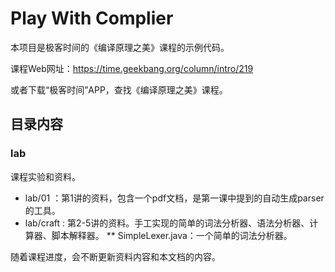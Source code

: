 # Play With Complier
本项目是极客时间的《编译原理之美》课程的示例代码。

课程Web网址：https://time.geekbang.org/column/intro/219

或者下载“极客时间”APP，查找《编译原理之美》课程。

## 目录内容
### lab
课程实验和资料。
* lab/01 ：第1讲的资料，包含一个pdf文档，是第一课中提到的自动生成parser的工具。
* lab/craft : 第2-5讲的资料。手工实现的简单的词法分析器、语法分析器、计算器、脚本解释器。
** SimpleLexer.java：一个简单的词法分析器。

随着课程进度，会不断更新资料内容和本文档的内容。
